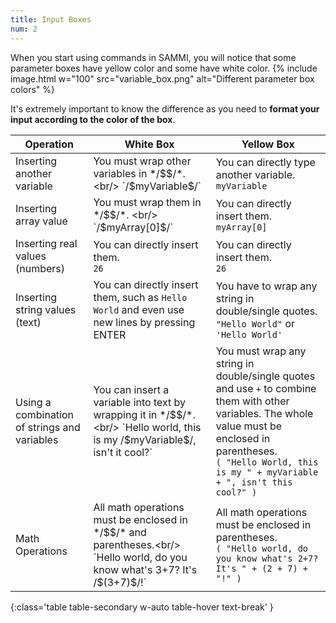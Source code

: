 ```yaml
---
title: Input Boxes
num: 2
---
```


When you start using commands in SAMMI, you will notice that some parameter boxes have yellow color and some have white color.
{% include image.html w="100" src="variable_box.png" alt="Different parameter box colors" %}

It's extremely important to know the difference as you need to **format your input according to the color of the box**.

| Operation | White Box| Yellow Box|
|-------|--------|--------
|Inserting another variable | You must wrap other variables in */$$/*. <br/> `/$myVariable$/` | You can directly type another variable.<br/> `myVariable`
|Inserting array value | You must wrap them in */$$/*. <br/> `/$myArray[0]$/` | You can directly insert them. <br/> `myArray[0]`
|Inserting real values (numbers) | You can directly insert them.<br/> `26` | You can directly insert them. <br/> `26`
|Inserting string values (text) | You can directly insert them, such as `Hello World` and even use new lines by pressing ENTER | You have to wrap any string in double/single quotes. <br/> `"Hello World"` or `'Hello World'`
|Using a combination of strings and variables | You can insert a variable into text by wrapping it in */$$/*. <br/> `Hello world, this is my /$myVariable$/, isn't it cool?` | You must wrap any string in double/single quotes and use `+` to combine them with other variables. The whole value must be enclosed in parentheses. <br/> `( "Hello World, this is my " + myVariable + ", isn't this cool?" )`
|Math Operations| All math operations must be enclosed in */$$/* and parentheses.<br/> `Hello world, do you know what's 3+7? It's /$(3+7)$/!` | All math operations must be enclosed in parentheses.<br/> `( "Hello world, do you know what's 2+7? It's " + (2 + 7) + "!" )`
{:class='table table-secondary w-auto table-hover text-break' }



